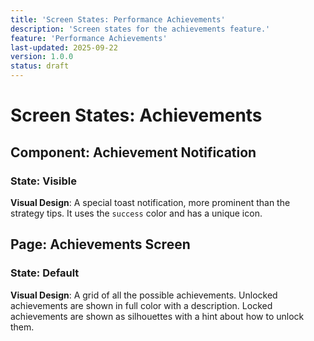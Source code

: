 ```yaml
---
title: 'Screen States: Performance Achievements'
description: 'Screen states for the achievements feature.'
feature: 'Performance Achievements'
last-updated: 2025-09-22
version: 1.0.0
status: draft
---
```


# Screen States: Achievements

## Component: Achievement Notification

### State: Visible

**Visual Design**: A special toast notification, more prominent than the strategy tips. It uses the `success` color and has a unique icon.

## Page: Achievements Screen

### State: Default

**Visual Design**: A grid of all the possible achievements. Unlocked achievements are shown in full color with a description. Locked achievements are shown as silhouettes with a hint about how to unlock them.
